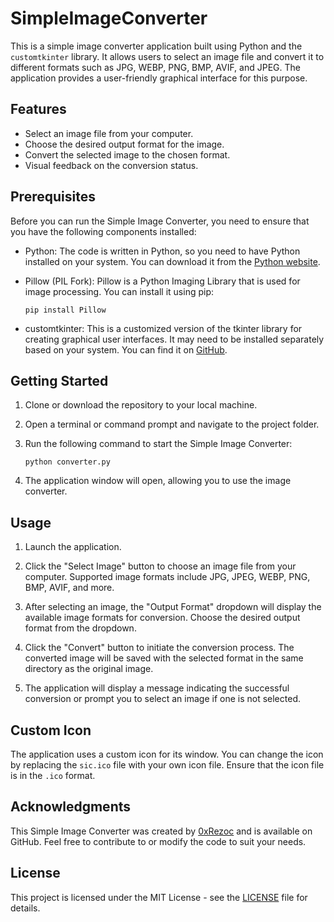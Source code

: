 # SimpleImageConverter

This is a simple image converter application built using Python and the `customtkinter` library. It allows users to select an image file and convert it to different formats such as JPG, WEBP, PNG, BMP, AVIF, and JPEG. The application provides a user-friendly graphical interface for this purpose.

## Features

- Select an image file from your computer.
- Choose the desired output format for the image.
- Convert the selected image to the chosen format.
- Visual feedback on the conversion status.

## Prerequisites

Before you can run the Simple Image Converter, you need to ensure that you have the following components installed:

- Python: The code is written in Python, so you need to have Python installed on your system. You can download it from the [Python website](https://www.python.org/).

- Pillow (PIL Fork): Pillow is a Python Imaging Library that is used for image processing. You can install it using pip:

  ```
  pip install Pillow
  ```

- customtkinter: This is a customized version of the tkinter library for creating graphical user interfaces. It may need to be installed separately based on your system. You can find it on [GitHub](https://github.com/TomSchimansky/CustomTkinter).

## Getting Started

1. Clone or download the repository to your local machine.

2. Open a terminal or command prompt and navigate to the project folder.

3. Run the following command to start the Simple Image Converter:

   ```
   python converter.py
   ```

4. The application window will open, allowing you to use the image converter.

## Usage

1. Launch the application.

2. Click the "Select Image" button to choose an image file from your computer. Supported image formats include JPG, JPEG, WEBP, PNG, BMP, AVIF, and more.

3. After selecting an image, the "Output Format" dropdown will display the available image formats for conversion. Choose the desired output format from the dropdown.

4. Click the "Convert" button to initiate the conversion process. The converted image will be saved with the selected format in the same directory as the original image.

5. The application will display a message indicating the successful conversion or prompt you to select an image if one is not selected.

## Custom Icon

The application uses a custom icon for its window. You can change the icon by replacing the `sic.ico` file with your own icon file. Ensure that the icon file is in the `.ico` format.

## Acknowledgments

This Simple Image Converter was created by [0xRezoc](https://github.com/0xRezoc) and is available on GitHub. Feel free to contribute to or modify the code to suit your needs.

## License

This project is licensed under the MIT License - see the [LICENSE](LICENSE) file for details.

